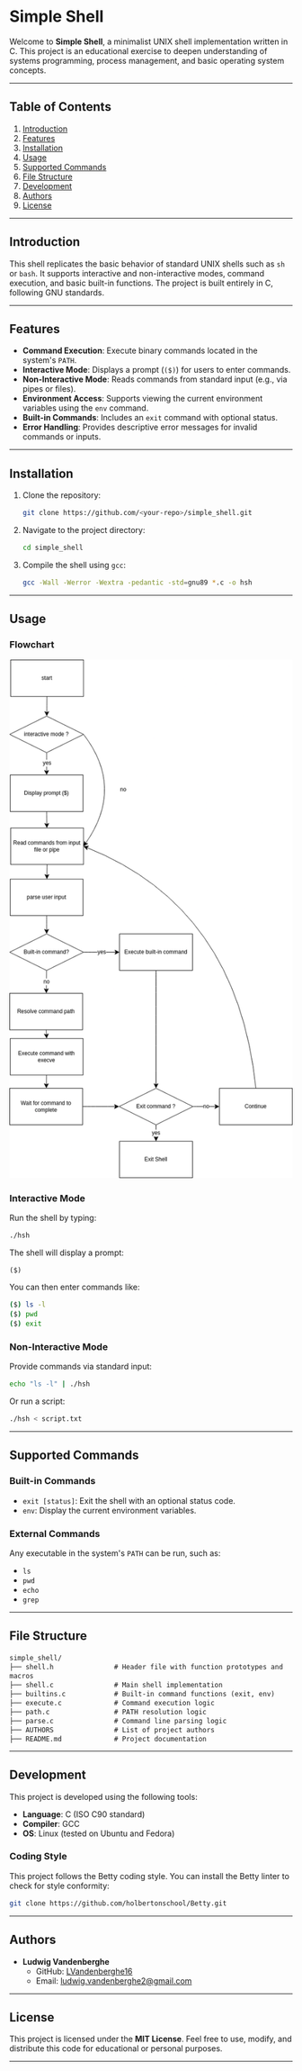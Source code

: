 # **Simple Shell**

Welcome to **Simple Shell**, a minimalist UNIX shell implementation written in C. This project is an educational exercise to deepen understanding of systems programming, process management, and basic operating system concepts.

---

## **Table of Contents**

1. [Introduction](#introduction)
2. [Features](#features)
3. [Installation](#installation)
4. [Usage](#usage)
5. [Supported Commands](#supported-commands)
6. [File Structure](#file-structure)
7. [Development](#development)
8. [Authors](#authors)
9. [License](#license)

---

## **Introduction**

This shell replicates the basic behavior of standard UNIX shells such as `sh` or `bash`. It supports interactive and non-interactive modes, command execution, and basic built-in functions. The project is built entirely in C, following GNU standards.

---

## **Features**

- **Command Execution**: Execute binary commands located in the system's `PATH`.  
- **Interactive Mode**: Displays a prompt (`($)`) for users to enter commands.  
- **Non-Interactive Mode**: Reads commands from standard input (e.g., via pipes or files).  
- **Environment Access**: Supports viewing the current environment variables using the `env` command.  
- **Built-in Commands**: Includes an `exit` command with optional status.  
- **Error Handling**: Provides descriptive error messages for invalid commands or inputs.  

---

## **Installation**

1. Clone the repository:
   ```bash
   git clone https://github.com/<your-repo>/simple_shell.git
   ```

2. Navigate to the project directory:
   ```bash
   cd simple_shell
   ```

3. Compile the shell using `gcc`:
   ```bash
   gcc -Wall -Werror -Wextra -pedantic -std=gnu89 *.c -o hsh
   ```

---

## **Usage**

### Flowchart

![Flowchart](shell.drawio.png)


### Interactive Mode
Run the shell by typing:
```bash
./hsh
```
The shell will display a prompt:
```
($)
```
You can then enter commands like:
```bash
($) ls -l
($) pwd
($) exit
```

### Non-Interactive Mode
Provide commands via standard input:
```bash
echo "ls -l" | ./hsh
```
Or run a script:
```bash
./hsh < script.txt
```

---

## **Supported Commands**

### Built-in Commands
- `exit [status]`: Exit the shell with an optional status code.
- `env`: Display the current environment variables.

### External Commands
Any executable in the system's `PATH` can be run, such as:
- `ls`
- `pwd`
- `echo`
- `grep`

---

## **File Structure**

```
simple_shell/
├── shell.h               # Header file with function prototypes and macros
├── shell.c               # Main shell implementation
├── builtins.c            # Built-in command functions (exit, env)
├── execute.c             # Command execution logic
├── path.c                # PATH resolution logic
├── parse.c               # Command line parsing logic
├── AUTHORS               # List of project authors
├── README.md             # Project documentation
```

---

## **Development**

This project is developed using the following tools:
- **Language**: C (ISO C90 standard)
- **Compiler**: GCC
- **OS**: Linux (tested on Ubuntu and Fedora)

### Coding Style
This project follows the Betty coding style. You can install the Betty linter to check for style conformity:
```bash
git clone https://github.com/holbertonschool/Betty.git
```

---

## **Authors**

- **Ludwig Vandenberghe**
  - GitHub: [LVandenberghe16](https://github.com/LVandenberghe16)
  - Email: ludwig.vandenberghe2@gmail.com

---

## **License**

This project is licensed under the **MIT License**. Feel free to use, modify, and distribute this code for educational or personal purposes.

---
